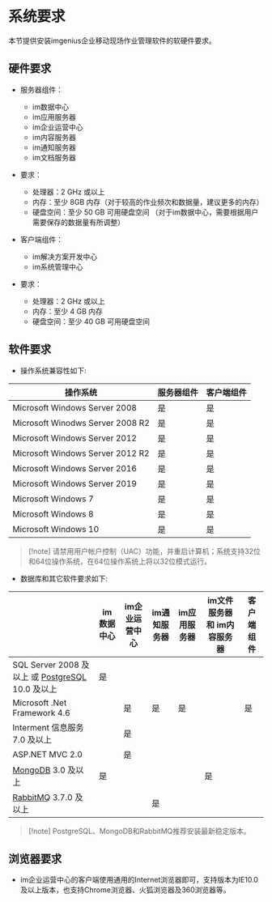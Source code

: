# 系统要求

本节提供安装imgenius企业移动现场作业管理软件的软硬件要求。

## 硬件要求

* 服务器组件：
  * im数据中心
  * im应用服务器
  * im企业运营中心
  * im内容服务器
  * im通知服务器
  * im文档服务器
* 要求：  
  * 处理器：2 GHz 或以上
  * 内存：至少 8GB 内存（对于较高的作业频次和数据量，建议更多的内存）
  * 硬盘空间：至少 50 GB 可用硬盘空间 （对于im数据中心，需要根据用户需要保存的数据量有所调整）

* 客户端组件：
  * im解决方案开发中心  
  * im系统管理中心
* 要求：  
  * 处理器：2 GHz 或以上
  * 内存：至少 4 GB 内存
  * 硬盘空间：至少 40 GB 可用硬盘空间

## 软件要求

* 操作系统兼容性如下:

| 操作系统  | 服务器组件 |客户端组件|
| --- | --- | -
| Microsoft Windows Server 2008 | 是 | 是 |
| Microsoft Winodws Server 2008 R2 | 是 | 是 |
| Microsoft Windows Server 2012 | 是 |  是 |
| Microsoft Windows Server 2012 R2 | 是 |  是 |
| Microsoft Windows Server 2016 | 是 |  是 |
| Microsoft Windows Server 2019 | 是 |  是 |
| Microsoft Windows 7 | 是  | 是 |
| Microsoft Windows 8 | 是  | 是 |
| Microsoft Windows 10 | 是  | 是 |

> [!note] 请禁用用户帐户控制（UAC）功能，并重启计算机；系统支持32位和64位操作系统，在64位操作系统上将以32位模式运行。

* 数据库和其它软件要求如下:

|  | im数据中心 | im企业运营中心 |im通知服务器 | im应用服务器 | im文件服务器 和 im内容服务器 |客户端组件 |
| --- | --- | --- |--- | --- | --- |--- |
| SQL Server 2008 及以上 或 [PostgreSQL](https://www.postgresql.org/) 10.0 及以上 | 是 |  |  |  |  |  |
| Microsoft .Net Framework 4.6 |  | 是 | 是 | 是  | | 是|
| Interment 信息服务 7.0 及以上 |  | 是 |  |  |  |  |
| ASP.NET MVC 2.0 |  | 是 |  |  |  |  |
| [MongoDB](https://www.mongodb.com/) 3.0 及以上 | 是 |  |  |  | 是 |  |
| [RabbitMQ](https://www.rabbitmq.com/) 3.7.0 及以上 |  |  | 是 |  |  |  |

> [!note] PostgreSQL、MongoDB和RabbitMQ推荐安装最新稳定版本。
  
## 浏览器要求

* im企业运营中心的客户端使用通用的Internet浏览器即可，支持版本为IE10.0及以上版本，也支持Chrome浏览器、火狐浏览器及360浏览器等。
